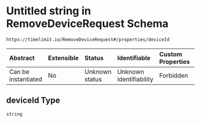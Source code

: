# Untitled string in RemoveDeviceRequest Schema

```txt
https://timelimit.io/RemoveDeviceRequest#/properties/deviceId
```

| Abstract            | Extensible | Status         | Identifiable            | Custom Properties | Additional Properties | Access Restrictions | Defined In                                                                                  |
| :------------------ | :--------- | :------------- | :---------------------- | :---------------- | :-------------------- | :------------------ | :------------------------------------------------------------------------------------------ |
| Can be instantiated | No         | Unknown status | Unknown identifiability | Forbidden         | Allowed               | none                | [RemoveDeviceRequest.schema.json\*](RemoveDeviceRequest.schema.json "open original schema") |

## deviceId Type

`string`
